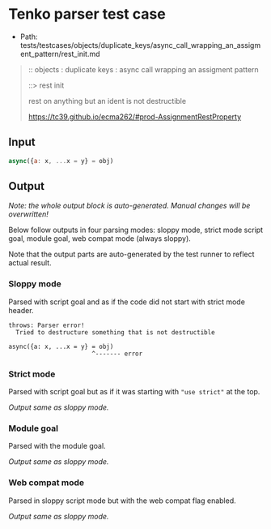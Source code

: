 # Tenko parser test case

- Path: tests/testcases/objects/duplicate_keys/async_call_wrapping_an_assigment_pattern/rest_init.md

> :: objects : duplicate keys : async call wrapping an assigment pattern
>
> ::> rest init
>
> rest on anything but an ident is not destructible
>
> https://tc39.github.io/ecma262/#prod-AssignmentRestProperty

## Input


`````js
async({a: x, ...x = y} = obj)
`````

## Output

_Note: the whole output block is auto-generated. Manual changes will be overwritten!_

Below follow outputs in four parsing modes: sloppy mode, strict mode script goal, module goal, web compat mode (always sloppy).

Note that the output parts are auto-generated by the test runner to reflect actual result.

### Sloppy mode

Parsed with script goal and as if the code did not start with strict mode header.

`````
throws: Parser error!
  Tried to destructure something that is not destructible

async({a: x, ...x = y} = obj)
                       ^------- error
`````

### Strict mode

Parsed with script goal but as if it was starting with `"use strict"` at the top.

_Output same as sloppy mode._

### Module goal

Parsed with the module goal.

_Output same as sloppy mode._

### Web compat mode

Parsed in sloppy script mode but with the web compat flag enabled.

_Output same as sloppy mode._
